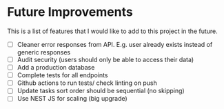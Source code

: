 # Future Improvements

This is a list of features that I would like to add to this project in the future.

-   [ ] Cleaner error responses from API. E.g. user already exists instead of generic responses
-   [ ] Audit security (users should only be able to access their data)
-   [ ] Add a production database
-   [ ] Complete tests for all endpoints
-   [ ] Github actions to run tests/ check linting on push
-   [ ] Update tasks sort order should be sequential (no skipping)
-   [ ] Use NEST JS for scaling (big upgrade)
